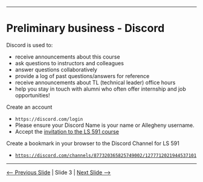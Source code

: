 
---

# Preliminary business - Discord

Discord is used to:

- receive announcements about this course
- ask questions to instructors and colleagues
- answer questions collaboratively
- provide a log of past questions/answers for reference
- receive announcements about TL (technical leader) office hours
- help you stay in touch with alumni who often offer internship and job opportunities!

Create an account

- `https://discord.com/login`
- Please ensure your Discord Name is your name or Allegheny username.  
- Accept the [invitation to the LS 591 course](https://discord.gg/YxNsV6hq)

Create a bookmark in your browser to the Discord Channel for LS 591
- [`https://discord.com/channels/877320365825749002/1277712021944537101`](https://discord.com/channels/877320365825749002/1277712021944537101)

---

[<-- Previous Slide](./slide02-courseoverview.md) | Slide 3 | [Next Slide -->](./slide04-github.md)
